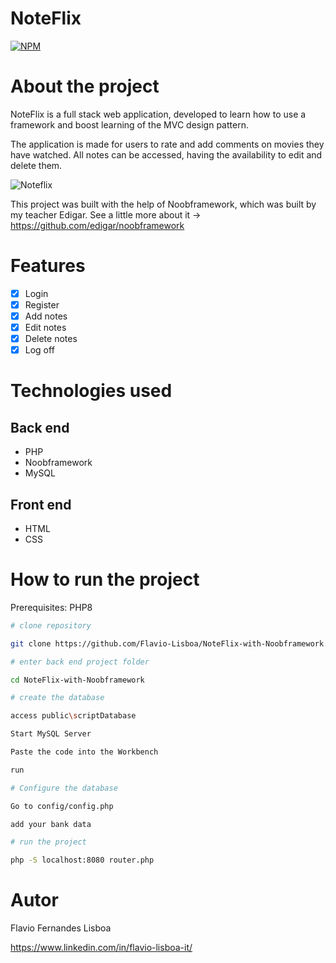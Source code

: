 # NoteFlix 

[![NPM](https://img.shields.io/npm/l/react)](https://github.com/Flavio-Lisboa/NoteFlix-with-Noobframework/blob/main/LICENSE) 

# About the project


NoteFlix is a full stack web application, developed to learn how to use a framework and boost learning of the MVC design pattern.

The application is made for users to rate and add comments on movies they have watched. All notes can be accessed, having the availability to edit and delete them.

![Noteflix](https://github.com/Flavio-Lisboa/NoteFlix-with-Noobframework/blob/main/NoteFlix.gif)

This project was built with the help of Noobframework, which was built by my teacher Edigar. See a little more about it -> https://github.com/edigar/noobframework

# Features

- [x] Login
- [x] Register
- [x] Add notes
- [x] Edit notes
- [x] Delete notes
- [x] Log off

# Technologies used
## Back end
- PHP
- Noobframework
- MySQL

## Front end
- HTML
- CSS

# How to run the project

Prerequisites: PHP8

```bash
# clone repository

git clone https://github.com/Flavio-Lisboa/NoteFlix-with-Noobframework.git

# enter back end project folder

cd NoteFlix-with-Noobframework

# create the database

access public\scriptDatabase

Start MySQL Server

Paste the code into the Workbench

run

# Configure the database

Go to config/config.php

add your bank data

# run the project

php -S localhost:8080 router.php
```


# Autor

Flavio Fernandes Lisboa

https://www.linkedin.com/in/flavio-lisboa-it/
